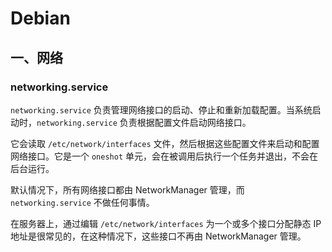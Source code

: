 # Debian

## 一、网络

### networking.service

`networking.service` 负责管理网络接口的启动、停止和重新加载配置。当系统启动时，`networking.service` 负责根据配置文件启动网络接口。

它会读取 `/etc/network/interfaces` 文件，然后根据这些配置文件来启动和配置网络接口。它是一个 `oneshot` 单元，会在被调用后执行一个任务并退出，不会在后台运行。

默认情况下，所有网络接口都由 NetworkManager 管理，而 `networking.service` 不做任何事情。

在服务器上，通过编辑 `/etc/network/interfaces` 为一个或多个接口分配静态 IP 地址是很常见的，在这种情况下，这些接口不再由 NetworkManager 管理。

